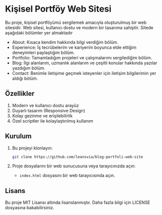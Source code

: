 # Kişisel Portföy Web Sitesi

Bu proje, kişisel portföyümü sergilemek amacıyla oluşturulmuş bir web sitesidir. Web sitesi, kullanıcı dostu ve modern bir tasarıma sahiptir. Sitede aşağıdaki bölümler yer almaktadır

- About: Kısaca kendim hakkında bilgi verdiğim bölüm.
- Experience: İş tecrübelerim ve kariyerim boyunca elde ettiğim deneyimleri paylaştığım bölüm.
- Portfolio: Tamamladığım projeleri ve çalışmalarımı sergilediğim bölüm.
- Blog: İlgi alanlarım, uzmanlık alanlarım ve çeşitli konular hakkında yazılar yazdığım bölüm.
- Contact: Benimle iletişime geçmek isteyenler için iletişim bilgilerimin yer aldığı bölüm.

## Özellikler

1. Modern ve kullanıcı dostu arayüz
2. Duyarlı tasarım (Responsive Design)
3. Kolay gezinme ve erişilebilirlik
4. Özel scriptler ile kolaylaştırılmış kullanım

## Kurulum

1. Bu projeyi klonlayın:
    ```sh
    git clone https://github.com/leansvia/blog-portfoli-web-site
    ```

2. Proje dosyalarını bir web sunucusuna veya tarayıcınızda açın:
    - `index.html` dosyasını bir web tarayıcısında açın.

## Lisans

Bu proje MIT Lisansı altında lisanslanmıştır. Daha fazla bilgi için LICENSE dosyasına bakabilirsiniz.
